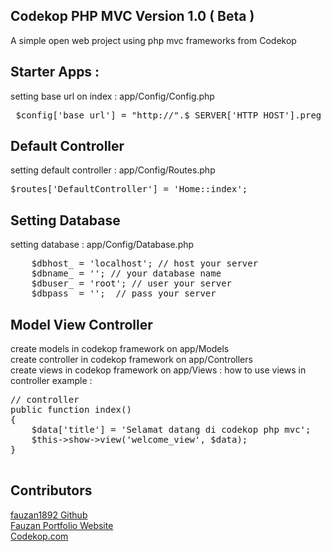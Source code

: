 ## Codekop PHP MVC Version 1.0 ( Beta )
A simple open web project using php mvc frameworks from Codekop 

## Starter Apps :
setting base url on index : app/Config/Config.php

<pre>
 $config['base_url'] = "http://".$_SERVER['HTTP_HOST'].preg_replace('@/+$@','',dirname($_SERVER['SCRIPT_NAME'])).'/';
</pre>

## Default Controller
setting default controller : app/Config/Routes.php
<pre>
$routes['DefaultController'] = 'Home::index';
</pre>

## Setting Database

setting database  : app/Config/Database.php

<pre>
    $dbhost_ = 'localhost'; // host your server
    $dbname_ = ''; // your database name
    $dbuser_ = 'root'; // user your server
    $dbpass_ = '';  // pass your server
</pre>

## Model View Controller
create models in codekop framework on app/Models
<br/>
create controller in codekop framework on app/Controllers
<br/>
create views in codekop framework on app/Views :
how to use views in controller example :
<pre>
// controller 
public function index()
{
    $data['title'] = 'Selamat datang di codekop php mvc';
    $this->show->view('welcome_view', $data);
}

</pre>

## Contributors

<a href="https://github.com/fauzan1892" target="_blank"> fauzan1892 Github</a>
<br/>
<a href="https://fauzan.codekop.com/" target="_blank"> Fauzan Portfolio Website</a>
<br/>
<a href="https://www.codekop.com/" target="_blank"> Codekop.com</a>




